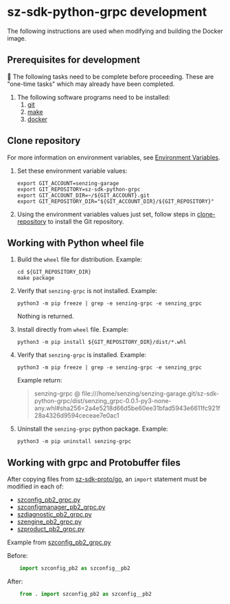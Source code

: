 # sz-sdk-python-grpc development

The following instructions are used when modifying and building the Docker image.

## Prerequisites for development

:thinking: The following tasks need to be complete before proceeding.
These are "one-time tasks" which may already have been completed.

1. The following software programs need to be installed:
    1. [git](https://github.com/senzing-garage/knowledge-base/blob/main/WHATIS/git.md)
    1. [make](https://github.com/senzing-garage/knowledge-base/blob/main/WHATIS/make.md)
    1. [docker](https://github.com/senzing-garage/knowledge-base/blob/main/WHATIS/docker.md)

## Clone repository

For more information on environment variables,
see [Environment Variables](https://github.com/senzing-garage/knowledge-base/blob/main/lists/environment-variables.md).

1. Set these environment variable values:

    ```console
    export GIT_ACCOUNT=senzing-garage
    export GIT_REPOSITORY=sz-sdk-python-grpc
    export GIT_ACCOUNT_DIR=~/${GIT_ACCOUNT}.git
    export GIT_REPOSITORY_DIR="${GIT_ACCOUNT_DIR}/${GIT_REPOSITORY}"
    ```

1. Using the environment variables values just set, follow steps in [clone-repository](https://github.com/senzing-garage/knowledge-base/blob/main/HOWTO/clone-repository.md) to install the Git repository.

## Working with Python wheel file

1. Build the `wheel` file for distribution.
   Example:

    ```console
    cd ${GIT_REPOSITORY_DIR}
    make package
    ```

1. Verify that `senzing-grpc` is not installed.
   Example:

    ```console
    python3 -m pip freeze | grep -e senzing-grpc -e senzing_grpc
    ```

   Nothing is returned.

1. Install directly from `wheel` file.
   Example:

    ```console
    python3 -m pip install ${GIT_REPOSITORY_DIR}/dist/*.whl
    ```

1. Verify that `senzing-grpc` is installed.
   Example:

    ```console
    python3 -m pip freeze | grep -e senzing-grpc -e senzing_grpc
    ```

    Example return:
    > senzing-grpc @ file:///home/senzing/senzing-garage.git/sz-sdk-python-grpc/dist/senzing_grpc-0.0.1-py3-none-any.whl#sha256=2a4e5218d66d5be60ee31bfad5943e6611fc921f28a4326d9594ceceae7e0ac1

1. Uninstall the `senzing-grpc` python package.
   Example:

    ```console
    python3 -m pip uninstall senzing-grpc
    ```

## Working with grpc and Protobuffer files

After copying files from
[sz-sdk-proto/go](https://github.com/senzing-garage/sz-sdk-proto/tree/main/go),
an `import` statement must be modified in each of:

- [szconfig_pb2_grpc.py](../src/senzing_grpc/pb2_grpc/szconfig_pb2_grpc.py)
- [szconfigmanager_pb2_grpc.py](../src/senzing_grpc/pb2_grpc/szconfigmanager_pb2_grpc.py)
- [szdiagnostic_pb2_grpc.py](../src/senzing_grpc/pb2_grpc/szdiagnostic_pb2_grpc.py)
- [szengine_pb2_grpc.py](../src/senzing_grpc/pb2_grpc/szengine_pb2_grpc.py)
- [szproduct_pb2_grpc.py](../src/senzing_grpc/pb2_grpc/szproduct_pb2_grpc.py)

Example from [szconfig_pb2_grpc.py](../src/senzing_grpc/pb2_grpc/szconfig_pb2_grpc.py)

Before:

```python
    import szconfig_pb2 as szconfig__pb2
```

After:

```python
    from . import szconfig_pb2 as szconfig__pb2
```

